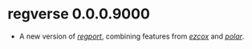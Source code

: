 # regverse 0.0.0.9000

* A new version of [*regport*](https://github.com/ShixiangWang/regport),
combining features from [*ezcox*](https://github.com/ShixiangWang/ezcox) and [*polar*](https://github.com/ShixiangWang/polar/).
